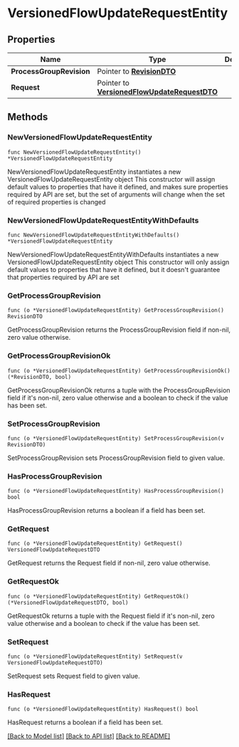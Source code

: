 # VersionedFlowUpdateRequestEntity

## Properties

Name | Type | Description | Notes
------------ | ------------- | ------------- | -------------
**ProcessGroupRevision** | Pointer to [**RevisionDTO**](RevisionDTO.md) |  | [optional] 
**Request** | Pointer to [**VersionedFlowUpdateRequestDTO**](VersionedFlowUpdateRequestDTO.md) |  | [optional] 

## Methods

### NewVersionedFlowUpdateRequestEntity

`func NewVersionedFlowUpdateRequestEntity() *VersionedFlowUpdateRequestEntity`

NewVersionedFlowUpdateRequestEntity instantiates a new VersionedFlowUpdateRequestEntity object
This constructor will assign default values to properties that have it defined,
and makes sure properties required by API are set, but the set of arguments
will change when the set of required properties is changed

### NewVersionedFlowUpdateRequestEntityWithDefaults

`func NewVersionedFlowUpdateRequestEntityWithDefaults() *VersionedFlowUpdateRequestEntity`

NewVersionedFlowUpdateRequestEntityWithDefaults instantiates a new VersionedFlowUpdateRequestEntity object
This constructor will only assign default values to properties that have it defined,
but it doesn't guarantee that properties required by API are set

### GetProcessGroupRevision

`func (o *VersionedFlowUpdateRequestEntity) GetProcessGroupRevision() RevisionDTO`

GetProcessGroupRevision returns the ProcessGroupRevision field if non-nil, zero value otherwise.

### GetProcessGroupRevisionOk

`func (o *VersionedFlowUpdateRequestEntity) GetProcessGroupRevisionOk() (*RevisionDTO, bool)`

GetProcessGroupRevisionOk returns a tuple with the ProcessGroupRevision field if it's non-nil, zero value otherwise
and a boolean to check if the value has been set.

### SetProcessGroupRevision

`func (o *VersionedFlowUpdateRequestEntity) SetProcessGroupRevision(v RevisionDTO)`

SetProcessGroupRevision sets ProcessGroupRevision field to given value.

### HasProcessGroupRevision

`func (o *VersionedFlowUpdateRequestEntity) HasProcessGroupRevision() bool`

HasProcessGroupRevision returns a boolean if a field has been set.

### GetRequest

`func (o *VersionedFlowUpdateRequestEntity) GetRequest() VersionedFlowUpdateRequestDTO`

GetRequest returns the Request field if non-nil, zero value otherwise.

### GetRequestOk

`func (o *VersionedFlowUpdateRequestEntity) GetRequestOk() (*VersionedFlowUpdateRequestDTO, bool)`

GetRequestOk returns a tuple with the Request field if it's non-nil, zero value otherwise
and a boolean to check if the value has been set.

### SetRequest

`func (o *VersionedFlowUpdateRequestEntity) SetRequest(v VersionedFlowUpdateRequestDTO)`

SetRequest sets Request field to given value.

### HasRequest

`func (o *VersionedFlowUpdateRequestEntity) HasRequest() bool`

HasRequest returns a boolean if a field has been set.


[[Back to Model list]](../README.md#documentation-for-models) [[Back to API list]](../README.md#documentation-for-api-endpoints) [[Back to README]](../README.md)


